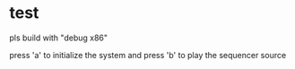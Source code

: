# test
pls build with "debug x86"

press 'a' to initialize the system and press 'b' to play the sequencer source
